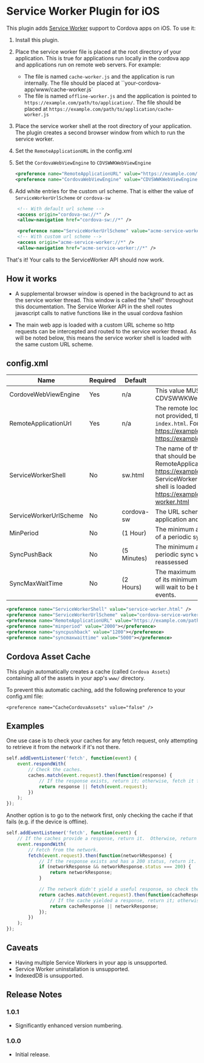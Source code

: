 # Service Worker Plugin for iOS

This plugin adds [Service Worker](https://developer.mozilla.org/en-US/docs/Web/API/Service_Worker_API) support to Cordova apps on iOS.  To use it:

1. Install this plugin.
2. Place the service worker file is placed at the root directory of your application. This is true for applications run locally in the cordova app and applications run on remote web servers. For example:
   * The file is named `cache-worker.js` and the application is run internally. The file should be placed at ``your-cordova-app/www/cache-worker.js`
   * The file is named `offline-worker.js` and the application is pointed to `https://example.com/path/to/application/`. The file should be placed at `https://example.com/path/to/application/cache-worker.js`
3. Place the service worker shell at the root directory of your application. The plugin creates a second browser window from which to run the service worker. 
4. Set the `RemoteApplicationURL` in the config.xml
5. Set the `CordovaWebViewEngine` to `CDVSWWKWebViewEngine`

   ```xml
   <preference name="RemoteApplicationURL" value="https://example.com/path/to/application/" />
   <preference name="CordovaWebViewEngine" value="CDVSWWKWebViewEngine" />
   ```
6. Add white entries for the custom url scheme. That is either the value of `ServiceWorkerUrlScheme` or `cordova-sw`
```xml
    <!-- With default url scheme -->
    <access origin="cordova-sw://*" />
    <allow-navigation href="cordova-sw://*" />
```
```xml
    <preference name="ServiceWorkerUrlScheme" value="acme-service-worker" />
    <!-- With custom url scheme -->
    <access origin="acme-service-worker://*" />
    <allow-navigation href="acme-service-worker://*" />
```
That's it!  Your calls to the ServiceWorker API should now work.


## How it works
- A supplemental browser window is opened in the background to act as the service worker thread. This window is called the "shell" throughout this documentation. The Service Worker API in the shell routes javascript calls to native functions like in the usual cordova fashion

- The main web app is loaded with a custom URL scheme so http requests can be intercepted and routed to the service worker thread. As will be noted below, this means the service worker shell is loaded with the same custom URL scheme. 

## config.xml
| Name                   | Required | Default     | Description                                                                                                                                                                                                                                                                                                   |
|------------------------|----------|-------------|---------------------------------------------------------------------------------------------------------------------------------------------------------------------------------------------------------------------------------------------------------------------------------------------------------------|
| CordoveWebViewEngine   | Yes      | n/a         | This value MUST be set to CDVSWWKWebViewEngine                                                                                                                                                                                                                                                                |
| RemoteApplicationUrl   | Yes      | n/a         | The remote location of the web app. If a full path is not provided, the target file is assumed to be `index.html`. For example, https://example.com/path/to/application/ is to load https://example.com/path/to/application/index.html                                                      |
| ServiceWorkerShell     | No       | sw.html     | The name of the html file at the root of the web app that should be loaded into the shell. For example, if RemoteApplicationUrl = https://example.com/path/to/application/ and ServiceWorkerShell = service-worker.html, the shell is loaded from https://example.com/path/to/application/service-worker.html |
| ServiceWorkerUrlScheme | No       | cordova-sw  | The URL scheme used to load both the main web application and the service worker shell.                                                                                                                                                                                                                       |
| MinPeriod              | No       | (1 Hour)    | The minimum amount of time between repetitions of a periodic sync                                                                                                                                                                                                                                             |
| SyncPushBack           | No       | (5 Minutes) | The minimum amount of time a viable one-off or periodic sync will wait after failing before being reassessed                                                                                                                                                                                                  |
| SyncMaxWaitTime        | No       | (2 Hours)   | The maximum amount of time past the expiration of its minimum period that a periodic sync event will wait to be batched with other periodic sync events.  

```xml
<preference name="ServiceWorkerShell" value="service-worker.html" />
<preference name="ServiceWorkerUrlScheme" value="cordova-service-worker" />
<preference name="RemoteApplicationURL" value="https://example.com/path/to/application/" />
<preference name="minperiod" value="2000"></preference>
<preference name="syncpushback" value="1200"></preference>
<preference name="syncmaxwaittime" value="5000"></preference>
```


## Cordova Asset Cache

This plugin automatically creates a cache (called `Cordova Assets`) containing all of the assets in your app's `www/` directory.

To prevent this automatic caching, add the following preference to your config.xml file:

```
<preference name="CacheCordovaAssets" value="false" />
```

## Examples

One use case is to check your caches for any fetch request, only attempting to retrieve it from the network if it's not there.

```javascript
self.addEventListener('fetch', function(event) {
    event.respondWith(
        // Check the caches.
        caches.match(event.request).then(function(response) {
            // If the response exists, return it; otherwise, fetch it from the network.
            return response || fetch(event.request);
        })
    );
});
```

Another option is to go to the network first, only checking the cache if that fails (e.g. if the device is offline).

```javascript
self.addEventListener('fetch', function(event) {
    // If the caches provide a response, return it.  Otherwise, return the original network response.
    event.respondWith(
        // Fetch from the network.
        fetch(event.request).then(function(networkResponse) {
            // If the response exists and has a 200 status, return it.
            if (networkResponse && networkResponse.status === 200) {
                return networkResponse;
            }

            // The network didn't yield a useful response, so check the caches.
            return caches.match(event.request).then(function(cacheResponse) {
                // If the cache yielded a response, return it; otherwise, return the original network response.
                return cacheResponse || networkResponse;
            });
        })
    );
});
```

## Caveats

* Having multiple Service Workers in your app is unsupported.
* Service Worker uninstallation is unsupported.
* IndexedDB is unsupported.

## Release Notes

### 1.0.1

* Significantly enhanced version numbering.

### 1.0.0

* Initial release.
